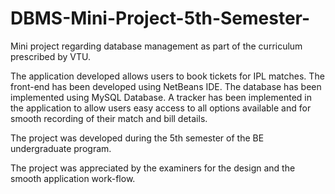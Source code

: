 # DBMS-Mini-Project-5th-Semester-
Mini project regarding database management as part of the curriculum prescribed by VTU.

The application developed allows users to book tickets for IPL matches. 
The front-end has been developed using NetBeans IDE. The database has been implemented using MySQL Database. A tracker has been implemented in the application to allow users easy access to all options available and for smooth recording of their match and bill details.

The project was developed during the 5th semester of the BE undergraduate program.

The project was appreciated by the examiners for the design and the smooth application work-flow.
